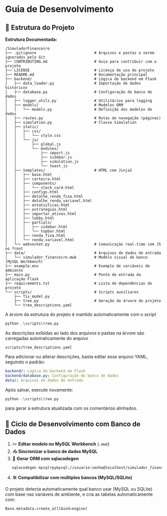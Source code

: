 # Guia de Desenvolvimento

## 📁 Estrutura do Projeto  

**Estrutura Documentada:**

```plaintext
/SimuladorFinanceiro
├── .gitignore                          # Arquivos e pastas a serem ignorados pelo Git
├── CONTRIBUTING.md                     # Guia para contribuir com o projeto
├── LICENSE                             # Licença de uso do projeto
├── README.md                           # Documentação principal
├── backend/                            # Lógica do backend em Flask
│   ├── data_loader.py                  # Importação de dados históricos
│   ├── database.py                     # Configuração do banco de dados
│   ├── logger_utils.py                 # Utilitários para logging
│   ├── models/                         # Modelos ORM
│   │   └── models.py                   # Definição dos modelos de dados
│   ├── routes.py                       # Rotas de navegação (páginas)
│   ├── simulation.py                   # Classe Simulation
│   ├── static/
│   │   ├── css/
│   │   │   └── style.css
│   │   └── js/
│   │       ├── global.js
│   │       └── modules/
│   │           ├── import.js
│   │           ├── sidebar.js
│   │           ├── simulation.js
│   │           └── toast.js
│   ├── templates/                      # HTML com Jinja2
│   │   ├── base.html
│   │   ├── carteira.html
│   │   ├── components/
│   │   │   └── stock_card.html
│   │   ├── configs.html
│   │   ├── detalhe_renda_fixa.html
│   │   ├── detalhe_renda_variavel.html
│   │   ├── estatisticas.html
│   │   ├── estrategias.html
│   │   ├── importar_ativos.html
│   │   ├── lobby.html
│   │   ├── partials/
│   │   │   ├── sidebar.html
│   │   │   └── topbar.html
│   │   ├── renda_fixa.html
│   │   └── renda_variavel.html
│   └── websocket.py                    # Comunicação real-time com JS no front
├── data/                               # Arquivos de dados de entrada
│   └── simulador_financeiro.mwb        # Modelo visual do banco (MySQL Workbench)
├── example.env                         # Exemplo de variáveis de ambiente
├── main.py                             # Ponto de entrada da aplicação Flask
├── requirements.txt                    # Lista de dependências do projeto
└── scripts/                            # Scripts auxiliares
    ├── fix_model.py
    ├── tree.py                         # Geração da árvore do projeto
    └── tree_descriptions.yaml
```

A árvore da estrutura do projeto é mantido automaticamente com o script

```bash
python .\scripts\tree.py
```

As descrições exibidas ao lado dos arquivos e pastas na árvore são carregadas automaticamente do arquivo

```
scripts/tree_descriptions.yaml
```

Para adicionar ou alterar descrições, basta editar esse arquivo YAML, seguindo o padrão:

```yaml
backend/: Lógica do backend em Flask
backend/database.py: Configuração do banco de dados
data/: Arquivos de dados de entrada
```

Após salvar, execute novamente:

```bash
python .\scripts\tree.py
```

para gerar a estrutura atualizada com os comentários alinhados.

## 🔁 Ciclo de Desenvolvimento com Banco de Dados

1. ✏️ **Editar modelo no MySQL Workbench** (`.mwb`)
2. 📥 **Sincronizar o banco de dados MySQL**
3. 🧬 **Gerar ORM com sqlacodegen**  

```bash
   sqlacodegen mysql+pymysql://usuario:senha@localhost/simulador_financeiro > backend/models/models.py
```
4. 🛠️ **Compatibilizar com múltiplos bancos (MySQL/SQLite)**

O projeto detecta automaticamente qual banco usar (MySQL ou SQLite) com base nas variáveis de ambiente, e cria as tabelas automaticamente com:
```python
Base.metadata.create_all(bind=engine)
```